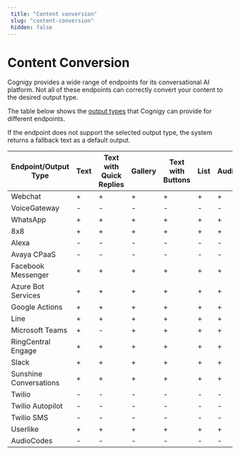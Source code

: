 ```yaml
---
 title: "Content conversion" 
 slug: "content-conversion" 
 hidden: false 
---
```


# Content Conversion

Cognigy provides a wide range of endpoints for its conversational AI platform. Not all of these endpoints can correctly convert your content to the desired output type.

The table below shows the [output types](../flow-nodes/message/say.md#output-types) that Cognigy can provide for different endpoints.

If the endpoint does not support the selected output type, the system returns a fallback text as a default output.


| Endpoint/Output Type  | Text | Text with Quick Replies | Gallery | Text with Buttons | List | Audio | Image | Video  | Adaptive Card |
| --------------------- | ---- | ----------------------- | ------- | ----------------- | ---- | ----- | ----- | ------ | ------------- |
| Webchat               |  +   |          +              |    +    |     +             |  +   |   +   |   +   |    +   |      +        |  
| VoiceGateway          |  -   |          -              |    -    |     -             |  -   |   -   |   -   |    -   |      -        | 
| WhatsApp              |  +   |          +              |    +    |     +             |  +   |   +   |   +   |    +   |      +        |
| 8x8                   |  +   |          +              |    +    |     +             |  +   |   +   |   +   |    +   |      +        |   
| Alexa                 |  -   |          -              |    -    |     -             |  -   |   -   |   -   |    -   |      -        |   
| Avaya CPaaS           |  -   |          -              |    -    |     -             |  -   |   -   |   -   |    -   |      -        |   
| Facebook Messenger    |  +   |          +              |    +    |     +             |  +   |   +   |   +   |    +   |      +        | 
| Azure Bot Services    |  +   |          +              |    +    |     +             |  +   |   +   |   +   |    +   |      +        |
| Google Actions        |  +   |          +              |    +    |     +             |  +   |   +   |   +   |    +   |      +        | 
| Line                  |  +   |          +              |    +    |     +             |  +   |   +   |   +   |    +   |      +        |  
| Microsoft Teams       |  +   |          -              |    +    |     +             |  +   |   +   |   +   |    +   |      +        |  
| RingCentral Engage    |  +   |          +              |    +    |     +             |  +   |   +   |   +   |    +   |      +        |  
| Slack                 |  +   |          +              |    +    |     +             |  +   |   +   |   +   |    +   |      +        |  
| Sunshine Conversations|  +   |          +              |    +    |     +             |  +   |   +   |   +   |    +   |      +        |  
| Twilio                |  -   |          -              |    -    |     -             |  -   |   -   |   -   |    -   |      -        | 
| Twilio Autopilot      |  -   |          -              |    -    |     -             |  -   |   -   |   -   |    -   |      -        | 
| Twilio SMS            |  -   |          -              |    -    |     -             |  -   |   -   |   -   |    -   |      -        | 
| Userlike              |  +   |          +              |    +    |     +             |  +   |   +   |   +   |    +   |      -        |
| AudioCodes            |  -   |          -              |    -    |     -             |  -   |   -   |   -   |    -   |      -        | 

